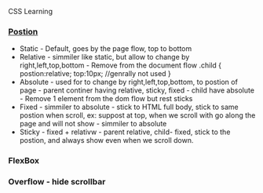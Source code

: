 CSS Learning 

### [Postion](https://twitter.com/Prathkum/status/1367469980527255554/photo/1)  
  - Static - Default, goes by the page flow, top to bottom 
  - Relative 
          - simmiler like static, but allow to change by right,left,top,bottom
          - Remove from the document flow
          .child {
              postion:relative;
              top:10px; //genrally not used
         }
  - Absolute
         - used for to change by right,left,top,bottom, to postion of page
         - parent continer having relative, sticky, fixed
         - child have absolute
         - Remove 1 element from the dom flow but rest sticks
  - Fixed
         - simmiler to absolute
         - stick to HTML full body, stick to same postion when scroll, ex: suppost at top, when we scroll with go along the page and will not show
         - simmiler to absolute
  - Sticky
         - fixed + relativw
         - parent relative, child- fixed, stick to the postion, and always show even when we scroll down.
### FlexBox
### Overflow - hide scrollbar
